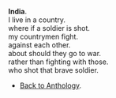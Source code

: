 **India**.  
I live in a country.  
where if a soldier is shot.  
my countrymen fight.  
against each other.  
about should they go to war.  
rather than fighting with those.  
who shot that brave soldier.  

- <a href="https://kushalsamant.github.io/anthology.html">Back to Anthology</a>.  